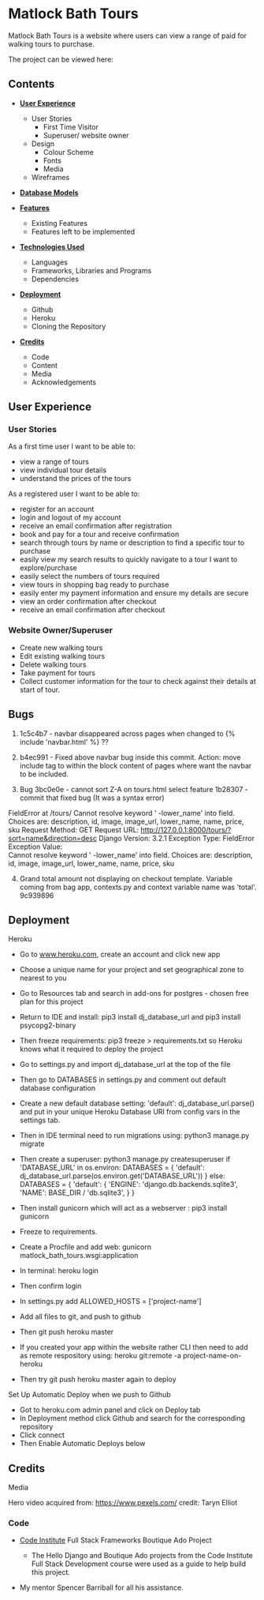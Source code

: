 # Matlock Bath Tours

Matlock Bath Tours is a website where users can view a range of paid for walking tours to purchase.

The project can be viewed here: 

## Contents

- [**User Experience**](#user-experience)
  - User Stories
    - First Time Visitor
    - Superuser/ website owner
  - Design
    - Colour Scheme
    - Fonts
    - Media
  - Wireframes

- [**Database Models**](#database-models)

- [**Features**](#features)
  - Existing Features
  - Features left to be implemented

- [**Technologies Used**](#technologies-used)
  - Languages
  - Frameworks, Libraries and Programs
  - Dependencies

- [**Deployment**](#deployment)
  - Github
  - Heroku
  - Cloning the Repository

- [**Credits**](#credits)
  - Code
  - Content
  - Media
  - Acknowledgements
    
## User Experience

### User Stories

As a first time user I want to be able to:

* view a range of tours
* view individual tour details
* understand the prices of the tours

As a registered user I want to be able to:

* register for an account
* login and logout of my account
* receive an email confirmation after registration 
* book and pay for a tour and receive confirmation
* search through tours by name or description to find a specific tour to purchase
* easily view my search results to quickly navigate to a tour I want to explore/purchase
* easily select the numbers of tours required
* view tours in shopping bag ready to purchase
* easily enter my payment information and ensure my details are secure
* view an order confirmation after checkout
* receive an email confirmation after checkout

### Website Owner/Superuser

* Create new walking tours
* Edit existing walking tours
* Delete walking tours
* Take payment for tours
* Collect customer information for the tour to check against their details at start of tour.


## Bugs
1. 1c5c4b7 - navbar disappeared across pages when changed to {%  include 'navbar.html' %} ?? 
2. b4ec991 - Fixed above navbar bug inside this commit. Action: move include tag to within the block content of pages where want
the navbar to be included.

3. Bug 3bc0e0e - cannot sort Z-A on tours.html select feature
1b28307 - commit that fixed bug (It was a syntax error)

FieldError at /tours/
Cannot resolve keyword ' -lower_name' into field. Choices are: description, id, image, image_url, lower_name, name, price, sku
Request Method:	GET
Request URL:	http://127.0.0.1:8000/tours/?sort=name&direction=desc
Django Version:	3.2.1
Exception Type:	FieldError
Exception Value:	
Cannot resolve keyword ' -lower_name' into field. Choices are: description, id, image, image_url, lower_name, name, price, sku

4. Grand total amount not displaying on checkout template. Variable coming from bag app, contexts.py and context variable name was 'total'.
9c939896
   
## Deployment

Heroku
- Go to www.heroku.com, create an account and click new app
- Choose a unique name for your project and set geographical zone to nearest to you
- Go to Resources tab and search in add-ons for postgres - chosen free plan for this project
- Return to IDE and install: pip3 install dj_database_url and pip3 install psycopg2-binary
- Then freeze requirements: pip3 freeze > requirements.txt so Heroku knows what it required to deploy the project
- Go to settings.py and import dj_database_url at the top of the file
- Then go to DATABASES in settings.py and comment out default database configuration
- Create a new default database setting: 'default': dj_database_url.parse() and put in your unique Heroku Database URl 
from config vars in the settings tab.
- Then in IDE terminal need to run migrations using: python3 manage.py migrate
- Then create a superuser: python3 manage.py createsuperuser
if 'DATABASE_URL' in os.environ:
    DATABASES = {
        'default': dj_database_url.parse(os.environ.get('DATABASE_URL'))
    }
else:
    DATABASES = {
      'default': {
        'ENGINE': 'django.db.backends.sqlite3',
        'NAME': BASE_DIR / 'db.sqlite3',
        }
    }

- Then install gunicorn which will act as a webserver : pip3 install gunicorn
- Freeze to requirements.
- Create a Procfile and add web: gunicorn matlock_bath_tours.wsgi:application
- In terminal: heroku login  
- Then confirm login
- In settings.py add ALLOWED_HOSTS = ['project-name'] 
- Add all files to git, and push to github
- Then git push heroku master
- If you created your app within the website rather CLI then need to add as remote respository using:
  heroku git:remote -a project-name-on-heroku
- Then try git push heroku master again to deploy

Set Up Automatic Deploy when we push to Github
- Got to heroku.com admin panel and click on Deploy tab
- In Deployment method click Github and search for the corresponding repository
- Click connect
- Then Enable Automatic Deploys below 



## Credits

Media

Hero video acquired from: https://www.pexels.com/ credit: Taryn Elliot

### Code

- [Code Institute](https://codeinstitute.net/) Full Stack Frameworks Boutique Ado Project
  - The Hello Django and Boutique Ado projects from the Code Institute Full Stack Development course were used as a guide to help build this project.

- My mentor Spencer Barriball for all his assistance.